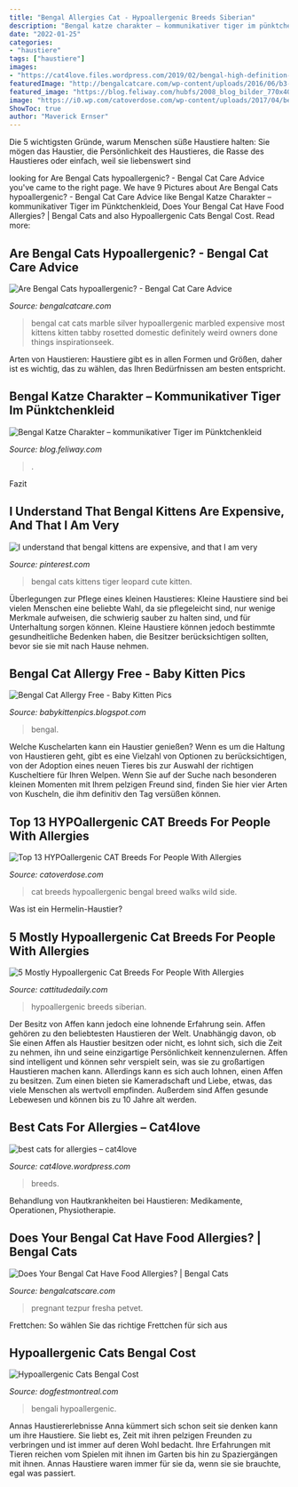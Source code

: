 ```yaml
---
title: "Bengal Allergies Cat - Hypoallergenic Breeds Siberian"
description: "Bengal katze charakter – kommunikativer tiger im pünktchenkleid"
date: "2022-01-25"
categories:
- "haustiere"
tags: ["haustiere"]
images:
- "https://cat4love.files.wordpress.com/2019/02/bengal-high-definition-wallpapers-free-download-page-5-1-e1549518313509.jpg?w=300"
featuredImage: "http://bengalcatcare.com/wp-content/uploads/2016/06/b3-1024x683.jpg"
featured_image: "https://blog.feliway.com/hubfs/2008_blog_bilder_770x400_04.jpg#keepProtocol"
image: "https://i0.wp.com/catoverdose.com/wp-content/uploads/2017/04/bengal-e1493138813699.jpg?resize=300%2C394"
ShowToc: true
author: "Maverick Ernser"
---
```



Die 5 wichtigsten Gründe, warum Menschen süße Haustiere halten: Sie mögen das Haustier, die Persönlichkeit des Haustieres, die Rasse des Haustieres oder einfach, weil sie liebenswert sind

	

		
looking for Are Bengal Cats hypoallergenic? - Bengal Cat Care Advice you've came to the right page. We have 9 Pictures about Are Bengal Cats hypoallergenic? - Bengal Cat Care Advice like Bengal Katze Charakter – kommunikativer Tiger im Pünktchenkleid, Does Your Bengal Cat Have Food Allergies? | Bengal Cats and also Hypoallergenic Cats Bengal Cost. Read more:
		
    
## Are Bengal Cats Hypoallergenic? - Bengal Cat Care Advice

<img loading=lazy src="http://bengalcatcare.com/wp-content/uploads/2016/06/b3-1024x683.jpg" onerror="this.onerror=null;this.src='https://tse3.mm.bing.net/th?id=OIP.1VXXc8NykyGFHZkh2RpzYQHaE8&amp;pid=15.1';" alt="Are Bengal Cats hypoallergenic? - Bengal Cat Care Advice">

_Source: bengalcatcare.com_

>bengal cat cats marble silver hypoallergenic marbled expensive most kittens kitten tabby rosetted domestic definitely weird owners done things inspirationseek. 

	

Arten von Haustieren: Haustiere gibt es in allen Formen und Größen, daher ist es wichtig, das zu wählen, das Ihren Bedürfnissen am besten entspricht.

    
## Bengal Katze Charakter – Kommunikativer Tiger Im Pünktchenkleid

<img loading=lazy src="https://blog.feliway.com/hubfs/2008_blog_bilder_770x400_04.jpg#keepProtocol" onerror="this.onerror=null;this.src='https://tse1.mm.bing.net/th?id=OIP.7exX3fzyBrlPu7HL3l1o_QHaD2&amp;pid=15.1';" alt="Bengal Katze Charakter – kommunikativer Tiger im Pünktchenkleid">

_Source: blog.feliway.com_

>. 

	

Fazit

    
## I Understand That Bengal Kittens Are Expensive, And That I Am Very

<img loading=lazy src="https://s-media-cache-ak0.pinimg.com/originals/3a/df/6c/3adf6c50dc32006302664c93b744da09.jpg" onerror="this.onerror=null;this.src='https://tse1.mm.bing.net/th?id=OIP.zk6rNspIyzg9GXCd4f-TOAHaHa&amp;pid=15.1';" alt="I understand that bengal kittens are expensive, and that I am very">

_Source: pinterest.com_

>bengal cats kittens tiger leopard cute kitten. 

	

Überlegungen zur Pflege eines kleinen Haustieres:
Kleine Haustiere sind bei vielen Menschen eine beliebte Wahl, da sie pflegeleicht sind, nur wenige Merkmale aufweisen, die schwierig sauber zu halten sind, und für Unterhaltung sorgen können. Kleine Haustiere können jedoch bestimmte gesundheitliche Bedenken haben, die Besitzer berücksichtigen sollten, bevor sie sie mit nach Hause nehmen.

    
## Bengal Cat Allergy Free - Baby Kitten Pics

<img loading=lazy src="https://lh3.googleusercontent.com/proxy/SqWrQ2TurLHalzGKMilWvnfu1rq7XuEM9m5rnkM9bYsrzZtX6a9TLOhsSe4EIG7FaiHabZAbcqRWtD_4lyyzF6HgZp3YqGzqQKChbApgZAyGauHN1BAL8-9HfZol8Ng=w1200-h630-p-k-no-nu" onerror="this.onerror=null;this.src='https://tse2.mm.bing.net/th?id=OIP.9m2L3O17rmQXat0RtAqtfgHaEV&amp;pid=15.1';" alt="Bengal Cat Allergy Free - Baby Kitten Pics">

_Source: babykittenpics.blogspot.com_

>bengal. 

	

Welche Kuschelarten kann ein Haustier genießen?
Wenn es um die Haltung von Haustieren geht, gibt es eine Vielzahl von Optionen zu berücksichtigen, von der Adoption eines neuen Tieres bis zur Auswahl der richtigen Kuscheltiere für Ihren Welpen. Wenn Sie auf der Suche nach besonderen kleinen Momenten mit Ihrem pelzigen Freund sind, finden Sie hier vier Arten von Kuscheln, die ihm definitiv den Tag versüßen können.

    
## Top 13 HYPOallergenic CAT Breeds For People With Allergies

<img loading=lazy src="https://i0.wp.com/catoverdose.com/wp-content/uploads/2017/04/bengal-e1493138813699.jpg?resize=300%2C394" onerror="this.onerror=null;this.src='https://tse4.mm.bing.net/th?id=OIP.gIKBw0l6DwG11czCFKpATAAAAA&amp;pid=15.1';" alt="Top 13 HYPOallergenic CAT Breeds For People With Allergies">

_Source: catoverdose.com_

>cat breeds hypoallergenic bengal breed walks wild side. 

	

Was ist ein Hermelin-Haustier?

    
## 5 Mostly Hypoallergenic Cat Breeds For People With Allergies

<img loading=lazy src="https://cattitudedaily.com/wp-content/uploads/2020/09/cat-216287_1280.jpg" onerror="this.onerror=null;this.src='https://tse3.mm.bing.net/th?id=OIP.JP4ZANv9t-f1tUYL9yyW3QHaFj&amp;pid=15.1';" alt="5 Mostly Hypoallergenic Cat Breeds For People With Allergies">

_Source: cattitudedaily.com_

>hypoallergenic breeds siberian. 

	

Der Besitz von Affen kann jedoch eine lohnende Erfahrung sein.
Affen gehören zu den beliebtesten Haustieren der Welt. Unabhängig davon, ob Sie einen Affen als Haustier besitzen oder nicht, es lohnt sich, sich die Zeit zu nehmen, ihn und seine einzigartige Persönlichkeit kennenzulernen. Affen sind intelligent und können sehr verspielt sein, was sie zu großartigen Haustieren machen kann. Allerdings kann es sich auch lohnen, einen Affen zu besitzen. Zum einen bieten sie Kameradschaft und Liebe, etwas, das viele Menschen als wertvoll empfinden. Außerdem sind Affen gesunde Lebewesen und können bis zu 10 Jahre alt werden.

    
## Best Cats For Allergies – Cat4love

<img loading=lazy src="https://cat4love.files.wordpress.com/2019/02/bengal-high-definition-wallpapers-free-download-page-5-1-e1549518313509.jpg?w=300" onerror="this.onerror=null;this.src='https://tse1.mm.bing.net/th?id=OIP.ZXoym5-h8XYTIGy37xUNoAAAAA&amp;pid=15.1';" alt="best cats for allergies – cat4love">

_Source: cat4love.wordpress.com_

>breeds. 

	

Behandlung von Hautkrankheiten bei Haustieren: Medikamente, Operationen, Physiotherapie.

    
## Does Your Bengal Cat Have Food Allergies? | Bengal Cats

<img loading=lazy src="https://www.bengalcatscare.com/wp-content/uploads/2020/09/3-1080x675.jpg" onerror="this.onerror=null;this.src='https://tse3.mm.bing.net/th?id=OIP.hnkvwlMh2MpHktDkEKC-AAHaEo&amp;pid=15.1';" alt="Does Your Bengal Cat Have Food Allergies? | Bengal Cats">

_Source: bengalcatscare.com_

>pregnant tezpur fresha petvet. 

	

Frettchen: So wählen Sie das richtige Frettchen für sich aus

    
## Hypoallergenic Cats Bengal Cost

<img loading=lazy src="https://i.pinimg.com/originals/32/24/28/322428a4066c687b7a2fa154f94924b4.jpg" onerror="this.onerror=null;this.src='https://tse2.mm.bing.net/th?id=OIP.DyaSG08_4FyMASOuWjTSgAHaDt&amp;pid=15.1';" alt="Hypoallergenic Cats Bengal Cost">

_Source: dogfestmontreal.com_

>bengali hypoallergenic. 

	

Annas Haustiererlebnisse
Anna kümmert sich schon seit sie denken kann um ihre Haustiere. Sie liebt es, Zeit mit ihren pelzigen Freunden zu verbringen und ist immer auf deren Wohl bedacht. Ihre Erfahrungen mit Tieren reichen vom Spielen mit ihnen im Garten bis hin zu Spaziergängen mit ihnen. Annas Haustiere waren immer für sie da, wenn sie sie brauchte, egal was passiert.

